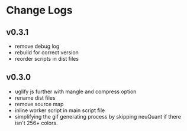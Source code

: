# Change Logs

## v0.3.1

 - remove debug log
 - rebuild for correct version
 - reorder scripts in dist files


## v0.3.0

 - uglify js further with mangle and compress option 
 - rename dist files
 - remove source map
 - inline worker script in main script file
 - simplifying the gif generating process by skipping neuQuant if there isn't 256+ colors.

